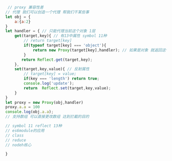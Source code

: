 <!--
 * @Author: your name
 * @Date: 2020-03-11 10:54:36
 * @LastEditTime: 2020-03-25 11:12:48
 * @LastEditors: Please set LastEditors
 * @Description: In User Settings Edit
 * @FilePath: /webNotes/web/es6/proxy&reflect.md
 -->

```javaScript
 // proxy 兼容性差
// 代理 我们可以创造一个代理 帮我们干某些事
let obj = {
    a:{a:2}
}
let handler = { // 只能代理当前这个对象 1层
    get(target,key){ // 有13中属性 symbol 11种
        // return target[key]
        if(typeof target[key] === 'object'){
            return new Proxy(target[key],handler); // 如果是对象 就返回这个对象的代理
        }
       return Reflect.get(target,key);
    },
    set(target,key,value){ // 反射属性
        // target[key] = value;
        if(key === 'length') return true;
        console.log('update');
        return  Reflect.set(target,key,value);
    }
}
let proxy = new Proxy(obj,handler)
proxy.a.a = 100
console.log(obj.a.a);
// 支持数组 可以直接更改数组 达到拦截的目的

// symbol 11 reflect 13种
// es6module的应用
// class
// reduce
// nodeh核心

}
```
